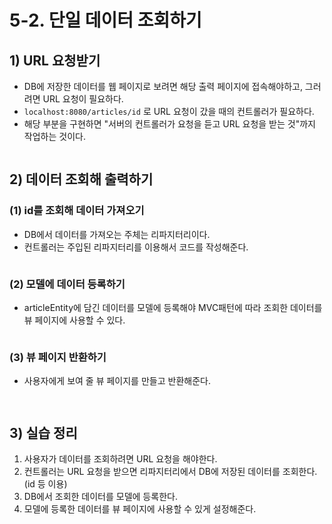 # 5-2. 단일 데이터 조회하기
## 1) URL 요청받기
- DB에 저장한 데이터를 웹 페이지로 보려면 해당 출력 페이지에 접속해야하고, 그러려면 URL 요청이 필요하다.
- `localhost:8080/articles/id` 로 URL 요청이 갔을 때의 컨트롤러가 필요하다.
- 해당 부분을 구현하면 "서버의 컨트롤러가 요청을 듣고 URL 요청을 받는 것"까지 작업하는 것이다.

```java

```

## 2) 데이터 조회해 출력하기
### (1) id를 조회해 데이터 가져오기
- DB에서 데이터를 가져오는 주체는 리파지터리이다.
- 컨트롤러는 주입된 리파지터리를 이용해서 코드를 작성해준다.

```java

```

### (2) 모델에 데이터 등록하기
- articleEntity에 담긴 데이터를 모델에 등록해야 MVC패턴에 따라 조회한 데이터를 뷰 페이지에 사용할 수 있다.

```java
```

### (3) 뷰 페이지 반환하기
- 사용자에게 보여 줄 뷰 페이지를 만들고 반환해준다.

```java

```

```html

```

## 3) 실습 정리
1. 사용자가 데이터를 조회하려면 URL 요청을 해야한다.
2. 컨트롤러는 URL 요청을 받으면 리파지터리에서 DB에 저장된 데이터를 조회한다. (id 등 이용)
3. DB에서 조회한 데이터를 모델에 등록한다.
4. 모델에 등록한 데이터를 뷰 페이지에 사용할 수 있게 설정해준다.